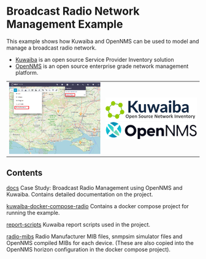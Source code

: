 # Broadcast Radio Network Management Example

This example shows how Kuwaiba and OpenNMS can be used to model and manage a broadcast radio network.

* [Kuwaiba](https://www.kuwaiba.org/) is an open source Service Provider Inventory solution
* [OpenNMS](https://github.com/OpenNMS/opennms) is an open source enterprise grade network management platform.

<table>
  <tr>
    <td><img src="./docs/images/OutsidePlant.png" width="400" title="Kuwaiba Radio Network" alt="OutsidePlant.png"/></td>
    <td>
     <a href="https://www.kuwaiba.org/"><img src="./docs/images/logo_kuwaiba1.png" width="400" alt=logo_kuwaiba1.png"/></a>
     <BR>
     <a href="https://github.com/OpenNMS/opennms"><img src="./docs/images/OpenNMSLogo.png" width="400" alt=OpenNMSLogo.png"/></a>
    </td>
  </tr>
</table>

## Contents

[docs](./docs) Case Study: Broadcast Radio Management using OpenNMS and Kuwaiba. Contains detailed documentation on the project.

[kuwaiba-docker-compose-radio](./kuwaiba-docker-compose-radio) Contains a docker compose project for running the example.

[report-scripts](./report-scripts) Kuwaiba report scripts used in the project.

[radio-mibs](./radio-mibs) Radio Manufacturer MIB files, snmpsim simulator files and OpenNMS compiled MIBs for each device.
(These are also copied into the OpenNMS horizon configuration in the docker compose project).

